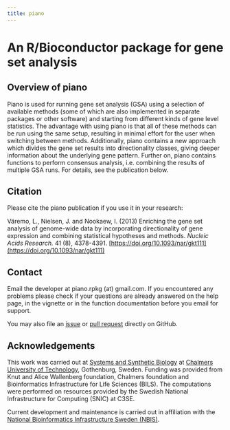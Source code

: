 ```yaml
---
title: piano
---
```


# An R/Bioconductor package for gene set analysis

## Overview of piano

Piano is used for running gene set analysis (GSA) using a selection of available methods (some of which are also implemented in separate packages or other software) and starting from different kinds of gene level statistics. The advantage with using piano is that all of these methods can be run using the same setup, resulting in minimal effort for the user when switching between methods. Additionally, piano contains a new approach which divides the gene set results into directionality classes,
giving deeper information about the underlying gene pattern. Further on, piano contains functions to perform consensus analysis, i.e. combining the results of multiple GSA runs. For details, see the publication below.

## Citation

Please cite the piano publication if you use it in your research:

Väremo, L., Nielsen, J. and Nookaew, I. (2013) Enriching the gene set analysis of genome-wide data by incorporating directionality of gene expression and combining statistical hypotheses and methods. *Nucleic Acids Research.* 41 (8), 4378-4391. [https://doi.org/10.1093/nar/gkt111](https://doi.org/10.1093/nar/gkt111)

## Contact

Email the developer at piano.rpkg (at) gmail.com.
If you encountered any problems please check if your questions are already answered on the help page, in the vignette or in the function documentation before you email for support. 

You may also file an [issue](https://github.com/varemo/piano/issues) or [pull request](https://github.com/varemo/piano/pulls) directly on GitHub.

## Acknowledgements

This work was carried out at [Systems and Synthetic Biology](https://sysbio.se) at [Chalmers University of Technology](https://chalmers.se), Gothenburg, Sweden. Funding was provided from Knut and Alice Wallenberg foundation, Chalmers foundation and Bioinformatics Infrastructure for Life Sciences (BILS). The computations were performed on resources provided by the Swedish National Infrastructure for Computing (SNIC) at C3SE.

Current development and maintenance is carried out in affiliation with the [National Bioinformatics Infrastructure Sweden (NBIS)](https://nbis.se).
